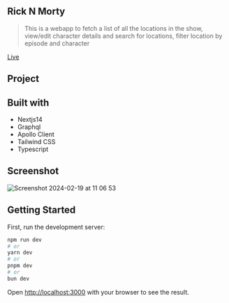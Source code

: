 ## Rick N Morty

> This is a webapp to fetch a list of all the locations in the show, view/edit character details and search for locations, filter location by episode and character

[Live](https://rick-nmorty-eta.vercel.app/)

## Project

## Built with

- Nextjs14
- Graphql
- Apollo Client
- Tailwind CSS
- Typescript

## Screenshot
![Screenshot 2024-02-19 at 11 06 53](https://github.com/paulzay/rickNmorty/assets/29974825/bfd344c9-3989-43a9-9ab9-348ab467fb19)

## Getting Started

First, run the development server:

```bash
npm run dev
# or
yarn dev
# or
pnpm dev
# or
bun dev
```

Open [http://localhost:3000](http://localhost:3000) with your browser to see the result.
